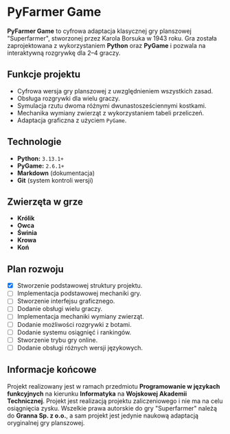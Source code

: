 # PyFarmer Game

**PyFarmer Game** to cyfrowa adaptacja klasycznej gry planszowej "Superfarmer", stworzonej przez Karola Borsuka w 1943 roku. Gra została zaprojektowana z wykorzystaniem **Python** oraz **PyGame** i pozwala na interaktywną rozgrywkę dla 2–4 graczy.

## Funkcje projektu
- Cyfrowa wersja gry planszowej z uwzględnieniem wszystkich zasad.
- Obsługa rozgrywki dla wielu graczy.
- Symulacja rzutu dwoma różnymi dwunastosześciennymi kostkami.
- Mechanika wymiany zwierząt z wykorzystaniem tabeli przeliczeń.
- Adaptacja graficzna z użyciem `PyGame`.

## Technologie
- **Python:** `3.13.1+`
- **PyGame:** `2.6.1+`
- **Markdown** (dokumentacja)
- **Git** (system kontroli wersji)

## Zwierzęta w grze
- **Królik**
- **Owca**
- **Świnia**
- **Krowa**
- **Koń**

## Plan rozwoju
- [x] Stworzenie podstawowej struktury projektu.
- [ ] Implementacja podstawowej mechaniki gry.
- [ ] Stworzenie interfejsu graficznego.
- [ ] Dodanie obsługi wielu graczy.
- [ ] Implementacja mechaniki wymiany zwierząt.
- [ ] Dodanie możliwości rozgrywki z botami.
- [ ] Dodanie systemu osiągnięć i rankingów.
- [ ] Stworzenie trybu gry online.
- [ ] Dodanie obsługi różnych wersji językowych.

## Informacje końcowe
Projekt realizowany jest w ramach przedmiotu **Programowanie w językach funkcyjnych** na kierunku **Informatyka** na **Wojskowej Akademii Technicznej**. Projekt jest realizacją projektu zaliczeniowego i nie ma na celu osiągnięcia zysku. Wszelkie prawa autorskie do gry "Superfarmer" należą do **Granna Sp. z o.o.**, a sam projekt jest jedynie naukową adaptacją oryginalnej gry planszowej.